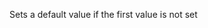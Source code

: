 Sets a default value if the first value is not set

<rv-example-tabs class="pt-3" handle="default-formatter">
<template type="single-html-file">
<div
  rv-assign-empty-string="''"
  rv-assign-filled-string="'Link to the Past'"
  class="text-center"
>
  <div rv-text="emptyString | default 'The Legend of Zelda'"></div>
  <small rv-text="filledString | default 'Placeholder'"></small>
</div>
</template>
</rv-example-tabs>